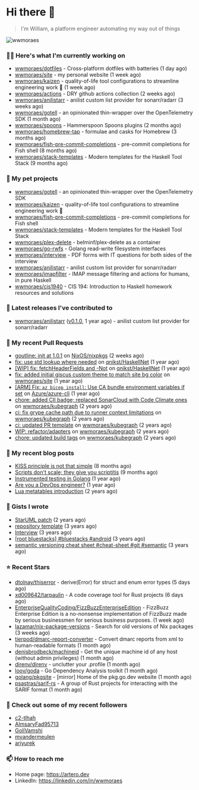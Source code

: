 # Hi there 👋

> I'm William, a platform engineer automating my way out of things

<img src="https://github-readme-stats.vercel.app/api?username=wwmoraes&show_icons=true" alt="wwmoraes" />

### 👨‍💻 Here's what I'm currently working on

- [wwmoraes/dotfiles](https://github.com/wwmoraes/dotfiles) - Cross-platform dotfiles with batteries (1 day ago)
- [wwmoraes/site](https://github.com/wwmoraes/site) - my personal website (1 week ago)
- [wwmoraes/kaizen](https://github.com/wwmoraes/kaizen) - quality-of-life tool configurations to streamline engineering work 🚀 (1 week ago)
- [wwmoraes/actions](https://github.com/wwmoraes/actions) - DRY github actions collection (2 weeks ago)
- [wwmoraes/anilistarr](https://github.com/wwmoraes/anilistarr) - anilist custom list provider for sonarr/radarr (3 weeks ago)
- [wwmoraes/gotell](https://github.com/wwmoraes/gotell) - an opinionated thin-wrapper over the OpenTelemetry SDK (1 month ago)
- [wwmoraes/spoons](https://github.com/wwmoraes/spoons) - Hammerspoon Spoons plugins (2 months ago)
- [wwmoraes/homebrew-tap](https://github.com/wwmoraes/homebrew-tap) - formulae and casks for Homebrew (3 months ago)
- [wwmoraes/fish-pre-commit-completions](https://github.com/wwmoraes/fish-pre-commit-completions) - pre-commit completions for Fish shell (8 months ago)
- [wwmoraes/stack-templates](https://github.com/wwmoraes/stack-templates) - Modern templates for the Haskell Tool Stack (9 months ago)

### 🌱 My pet projects

- [wwmoraes/gotell](https://github.com/wwmoraes/gotell) - an opinionated thin-wrapper over the OpenTelemetry SDK
- [wwmoraes/kaizen](https://github.com/wwmoraes/kaizen) - quality-of-life tool configurations to streamline engineering work 🚀
- [wwmoraes/fish-pre-commit-completions](https://github.com/wwmoraes/fish-pre-commit-completions) - pre-commit completions for Fish shell
- [wwmoraes/stack-templates](https://github.com/wwmoraes/stack-templates) - Modern templates for the Haskell Tool Stack
- [wwmoraes/plex-delete](https://github.com/wwmoraes/plex-delete) - belminf/plex-delete as a container
- [wwmoraes/go-rwfs](https://github.com/wwmoraes/go-rwfs) - Golang read-write filesystem interfaces
- [wwmoraes/interview](https://github.com/wwmoraes/interview) - PDF forms with IT questions for both sides of the interview
- [wwmoraes/anilistarr](https://github.com/wwmoraes/anilistarr) - anilist custom list provider for sonarr/radarr
- [wwmoraes/imapfilter](https://github.com/wwmoraes/imapfilter) - IMAP message filtering and actions for humans, in pure Haskell
- [wwmoraes/cis1940](https://github.com/wwmoraes/cis1940) - CIS 194: Introduction to Haskell homework resources and solutions

### 🔭 Latest releases I've contributed to

- [wwmoraes/anilistarr](https://github.com/wwmoraes/anilistarr) ([v0.1.0](https://github.com/wwmoraes/anilistarr/releases/tag/v0.1.0), 1 year ago) - anilist custom list provider for sonarr/radarr

### 🔨 My recent Pull Requests

- [goutline: init at 1.0.1](https://github.com/NixOS/nixpkgs/pull/334258) on [NixOS/nixpkgs](https://github.com/NixOS/nixpkgs) (2 weeks ago)
- [fix: use std lookup where needed](https://github.com/qnikst/HaskellNet/pull/94) on [qnikst/HaskellNet](https://github.com/qnikst/HaskellNet) (1 year ago)
- [[WIP] fix: fetchHeaderFields and -Not](https://github.com/qnikst/HaskellNet/pull/93) on [qnikst/HaskellNet](https://github.com/qnikst/HaskellNet) (1 year ago)
- [fix: added initial giscus custom theme to match site bg color](https://github.com/wwmoraes/site/pull/2) on [wwmoraes/site](https://github.com/wwmoraes/site) (1 year ago)
- [[ARM] Fix: `az bicep install`: Use CA bundle environment variables if set](https://github.com/Azure/azure-cli/pull/26013) on [Azure/azure-cli](https://github.com/Azure/azure-cli) (1 year ago)
- [chore: added CII badge; replaced SonarCloud with Code Climate ones](https://github.com/wwmoraes/kubegraph/pull/205) on [wwmoraes/kubegraph](https://github.com/wwmoraes/kubegraph) (2 years ago)
- [ci: fix grype cache path due to runner context limitations](https://github.com/wwmoraes/kubegraph/pull/189) on [wwmoraes/kubegraph](https://github.com/wwmoraes/kubegraph) (2 years ago)
- [ci: updated PR template](https://github.com/wwmoraes/kubegraph/pull/188) on [wwmoraes/kubegraph](https://github.com/wwmoraes/kubegraph) (2 years ago)
- [WIP: refactor/adapters](https://github.com/wwmoraes/kubegraph/pull/180) on [wwmoraes/kubegraph](https://github.com/wwmoraes/kubegraph) (2 years ago)
- [chore: updated build tags](https://github.com/wwmoraes/kubegraph/pull/179) on [wwmoraes/kubegraph](https://github.com/wwmoraes/kubegraph) (2 years ago)

### 📜 My recent blog posts

- [KISS principle is not that simple](https://artero.dev/posts/kiss-principle-is-not-that-simple/) (8 months ago)
- [Scripts don&#39;t scale; they give you scriptitis](https://artero.dev/posts/scripts-do-not-scale/) (9 months ago)
- [Instrumented testing in Golang](https://artero.dev/posts/golang-integration-test/) (1 year ago)
- [Are you a DevOps engineer?](https://artero.dev/posts/are-you-a-devops-engineer/) (1 year ago)
- [Lua metatables introduction](https://artero.dev/posts/lua-metatables-introduction/) (2 years ago)

### 📓 Gists I wrote

- [StarUML patch](https://gist.github.com/3288859d4b466f530706aa556347de9f) (2 years ago)
- [repository template](https://gist.github.com/75dc66767a9f487c8235c5423027f69c) (3 years ago)
- [Interview](https://gist.github.com/b2ac3c3d92414f5d57d3a0b567c78065) (3 years ago)
- [[root bluestacks] #bluestacks #android](https://gist.github.com/d5714685ebbe6fa5087f6bab489fa365) (3 years ago)
- [semantic versioning cheat sheet #cheat-sheet #git #semantic](https://gist.github.com/bd2ba1b347dd38ce9af9706388eed74f) (3 years ago)

### ⭐ Recent Stars

- [dtolnay/thiserror](https://github.com/dtolnay/thiserror) - derive(Error) for struct and enum error types (5 days ago)
- [xd009642/tarpaulin](https://github.com/xd009642/tarpaulin) - A code coverage tool for Rust projects (6 days ago)
- [EnterpriseQualityCoding/FizzBuzzEnterpriseEdition](https://github.com/EnterpriseQualityCoding/FizzBuzzEnterpriseEdition) - FizzBuzz Enterprise Edition is a no-nonsense implementation of FizzBuzz made by serious businessmen for serious business purposes. (1 week ago)
- [lazamar/nix-package-versions](https://github.com/lazamar/nix-package-versions) - Search for old versions of Nix packages (3 weeks ago)
- [tierpod/dmarc-report-converter](https://github.com/tierpod/dmarc-report-converter) - Convert dmarc reports from xml to human-readable formats (1 month ago)
- [denisbrodbeck/machineid](https://github.com/denisbrodbeck/machineid) - Get the unique machine id of any host (without admin privileges) (1 month ago)
- [direnv/direnv](https://github.com/direnv/direnv) - unclutter your .profile (1 month ago)
- [loov/goda](https://github.com/loov/goda) - Go Dependency Analysis toolkit (1 month ago)
- [golang/pkgsite](https://github.com/golang/pkgsite) - [mirror] Home of the pkg.go.dev website (1 month ago)
- [psastras/sarif-rs](https://github.com/psastras/sarif-rs) - A group of Rust projects for interacting with the SARIF format (1 month ago)

### 👯 Check out some of my recent followers

- [c2-tlhah](https://github.com/c2-tlhah)
- [AlmsaryFad95713](https://github.com/AlmsaryFad95713)
- [GoliVamshi](https://github.com/GoliVamshi)
- [mvandermeulen](https://github.com/mvandermeulen)
- [ariyurek](https://github.com/ariyurek)

### 📫 How to reach me

- Home page: <https://artero.dev>
- LinkedIn: <https://linkedin.com/in/wwmoraes>
